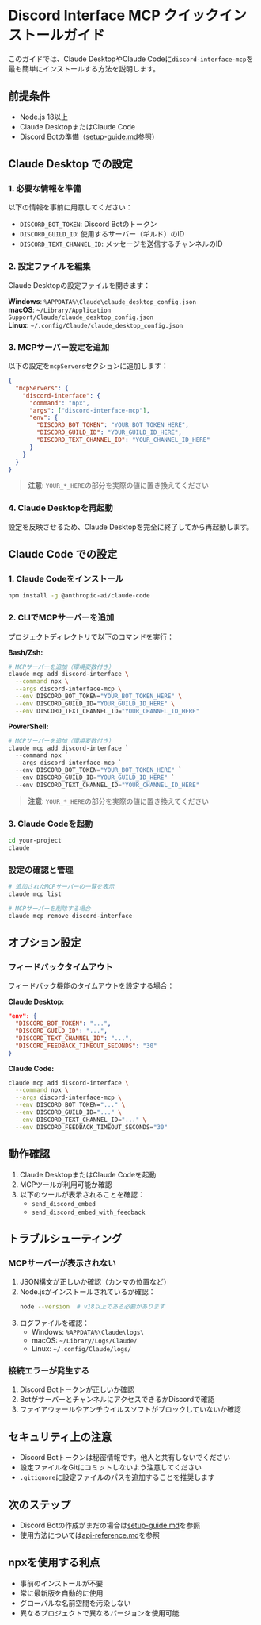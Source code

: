 # Discord Interface MCP クイックインストールガイド

このガイドでは、Claude DesktopやClaude Codeに`discord-interface-mcp`を最も簡単にインストールする方法を説明します。

## 前提条件

- Node.js 18以上
- Claude DesktopまたはClaude Code
- Discord Botの準備（[setup-guide.md](./setup-guide.md)参照）

## Claude Desktop での設定

### 1. 必要な情報を準備

以下の情報を事前に用意してください：
- `DISCORD_BOT_TOKEN`: Discord Botのトークン
- `DISCORD_GUILD_ID`: 使用するサーバー（ギルド）のID
- `DISCORD_TEXT_CHANNEL_ID`: メッセージを送信するチャンネルのID

### 2. 設定ファイルを編集

Claude Desktopの設定ファイルを開きます：

**Windows**: `%APPDATA%\Claude\claude_desktop_config.json`  
**macOS**: `~/Library/Application Support/Claude/claude_desktop_config.json`  
**Linux**: `~/.config/Claude/claude_desktop_config.json`

### 3. MCPサーバー設定を追加

以下の設定を`mcpServers`セクションに追加します：

```json
{
  "mcpServers": {
    "discord-interface": {
      "command": "npx",
      "args": ["discord-interface-mcp"],
      "env": {
        "DISCORD_BOT_TOKEN": "YOUR_BOT_TOKEN_HERE",
        "DISCORD_GUILD_ID": "YOUR_GUILD_ID_HERE",
        "DISCORD_TEXT_CHANNEL_ID": "YOUR_CHANNEL_ID_HERE"
      }
    }
  }
}
```

> **注意**: `YOUR_*_HERE`の部分を実際の値に置き換えてください

### 4. Claude Desktopを再起動

設定を反映させるため、Claude Desktopを完全に終了してから再起動します。

## Claude Code での設定

### 1. Claude Codeをインストール

```bash
npm install -g @anthropic-ai/claude-code
```

### 2. CLIでMCPサーバーを追加

プロジェクトディレクトリで以下のコマンドを実行：

**Bash/Zsh:**
```bash
# MCPサーバーを追加（環境変数付き）
claude mcp add discord-interface \
  --command npx \
  --args discord-interface-mcp \
  --env DISCORD_BOT_TOKEN="YOUR_BOT_TOKEN_HERE" \
  --env DISCORD_GUILD_ID="YOUR_GUILD_ID_HERE" \
  --env DISCORD_TEXT_CHANNEL_ID="YOUR_CHANNEL_ID_HERE"
```

**PowerShell:**
```powershell
# MCPサーバーを追加（環境変数付き）
claude mcp add discord-interface `
  --command npx `
  --args discord-interface-mcp `
  --env DISCORD_BOT_TOKEN="YOUR_BOT_TOKEN_HERE" `
  --env DISCORD_GUILD_ID="YOUR_GUILD_ID_HERE" `
  --env DISCORD_TEXT_CHANNEL_ID="YOUR_CHANNEL_ID_HERE"
```

> **注意**: `YOUR_*_HERE`の部分を実際の値に置き換えてください

### 3. Claude Codeを起動

```bash
cd your-project
claude
```

### 設定の確認と管理

```bash
# 追加されたMCPサーバーの一覧を表示
claude mcp list

# MCPサーバーを削除する場合
claude mcp remove discord-interface
```

## オプション設定

### フィードバックタイムアウト

フィードバック機能のタイムアウトを設定する場合：

**Claude Desktop:**
```json
"env": {
  "DISCORD_BOT_TOKEN": "...",
  "DISCORD_GUILD_ID": "...",
  "DISCORD_TEXT_CHANNEL_ID": "...",
  "DISCORD_FEEDBACK_TIMEOUT_SECONDS": "30"
}
```

**Claude Code:**
```bash
claude mcp add discord-interface \
  --command npx \
  --args discord-interface-mcp \
  --env DISCORD_BOT_TOKEN="..." \
  --env DISCORD_GUILD_ID="..." \
  --env DISCORD_TEXT_CHANNEL_ID="..." \
  --env DISCORD_FEEDBACK_TIMEOUT_SECONDS="30"
```

## 動作確認

1. Claude DesktopまたはClaude Codeを起動
2. MCPツールが利用可能か確認
3. 以下のツールが表示されることを確認：
   - `send_discord_embed`
   - `send_discord_embed_with_feedback`

## トラブルシューティング

### MCPサーバーが表示されない

1. JSON構文が正しいか確認（カンマの位置など）
2. Node.jsがインストールされているか確認：
   ```bash
   node --version  # v18以上である必要があります
   ```
3. ログファイルを確認：
   - Windows: `%APPDATA%\Claude\logs\`
   - macOS: `~/Library/Logs/Claude/`
   - Linux: `~/.config/Claude/logs/`

### 接続エラーが発生する

1. Discord Botトークンが正しいか確認
2. BotがサーバーとチャンネルにアクセスできるかDiscordで確認
3. ファイアウォールやアンチウイルスソフトがブロックしていないか確認

## セキュリティ上の注意

- Discord Botトークンは秘密情報です。他人と共有しないでください
- 設定ファイルをGitにコミットしないよう注意してください
- `.gitignore`に設定ファイルのパスを追加することを推奨します

## 次のステップ

- Discord Botの作成がまだの場合は[setup-guide.md](./setup-guide.md)を参照
- 使用方法については[api-reference.md](./api-reference.md)を参照

## npxを使用する利点

- 事前のインストールが不要
- 常に最新版を自動的に使用
- グローバルな名前空間を汚染しない
- 異なるプロジェクトで異なるバージョンを使用可能